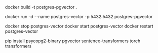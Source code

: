 docker build -t postgres-pgvector .

docker run -d --name postgres-vector -p 5432:5432 postgres-pgvector

docker stop postgres-vector
docker start postgres-vector
docker restart postgres-vector

pip install psycopg2-binary pgvector sentence-transformers torch transformers


